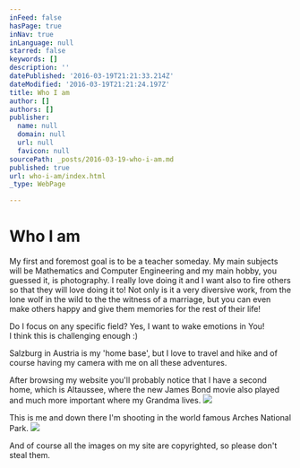 ```yaml
---
inFeed: false
hasPage: true
inNav: true
inLanguage: null
starred: false
keywords: []
description: ''
datePublished: '2016-03-19T21:21:33.214Z'
dateModified: '2016-03-19T21:21:24.197Z'
title: Who I am
author: []
authors: []
publisher:
  name: null
  domain: null
  url: null
  favicon: null
sourcePath: _posts/2016-03-19-who-i-am.md
published: true
url: who-i-am/index.html
_type: WebPage

---
```

# Who I am

My first and foremost goal is to be a teacher someday. My main subjects will be Mathematics and Computer Engineering and my main hobby, you guessed it, is photography. I really love doing it and I want also to fire others so that they will love doing it to! Not only is it a very diversive work, from the lone wolf in the wild to the the witness of a marriage, but you can even make others happy and give them memories for the rest of their life!

Do I focus on any specific field? Yes, I want to wake emotions in You!  
I think this is challenging enough :)

Salzburg in Austria is my 'home base', but I love to travel and hike and of course having my camera with me on all these adventures.

After browsing my website you'll probably notice that I have a second home, which is Altaussee, where the new James Bond movie also played and much more important where my Grandma lives.
![](https://the-grid-user-content.s3-us-west-2.amazonaws.com/1c82b80a-2695-40e7-bf8b-53caee771610.jpg)

This is me and down there I'm shooting in the world famous Arches National Park.
![](https://the-grid-user-content.s3-us-west-2.amazonaws.com/31630c8b-365c-49b8-897a-354300b0484f.jpg)

And of course all the images on my site are copyrighted, so please don't steal them.